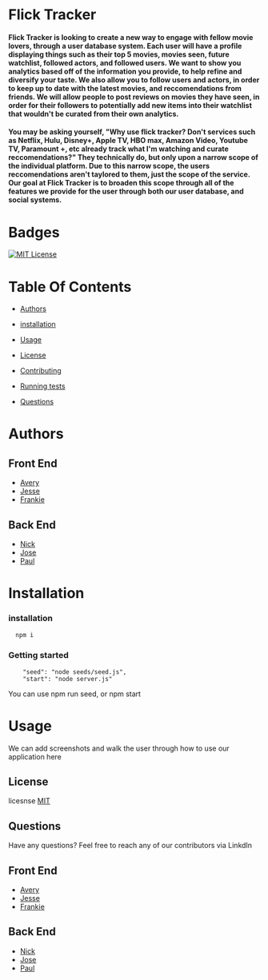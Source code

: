 # Flick Tracker

#### Flick Tracker is looking to create a new way to engage with fellow movie lovers, through a user database system. Each user will have a profile displaying things such as their top 5 movies, movies seen, future watchlist, followed actors, and followed users. We want to show you analytics based off of the information you provide, to help refine and diversify your taste. We also allow you to follow users and actors, in order to keep up to date with the latest movies, and reccomendations from friends. We will allow people to post reviews on movies they have seen, in order for their followers to potentially add new items into their watchlist that wouldn't be curated from their own analytics.

#### You may be asking yourself, "Why use flick tracker? Don't services such as Netflix, Hulu, Disney+, Apple TV, HBO max, Amazon Video, Youtube TV, Paramount +, etc already track what I'm watching and curate reccomendations?" They technically do, but only upon a narrow scope of the individual platform. Due to this narrow scope, the users reccomendations aren't taylored to them, just the scope of the service. Our goal at Flick Tracker is to broaden this scope through all of the features we provide for the user through both our user database, and social systems.

#

# Badges

[![MIT License](https://img.shields.io/badge/License-MIT-green.svg)](https://choosealicense.com/licenses/mit/)

# Table Of Contents

- [Authors](#Authors)

- [installation](#installation)

- [Usage](#Usage)

- [License](#License)

- [Contributing](#Contributing)

- [Running tests](#tests)

- [Questions](#Questions)

# Authors

## Front End

- [ Avery](https://github.com/AveryNewhart)
- [ Jesse](https://github.com/jesseosborne615)
- [ Frankie](https://github.com/uhfrankie)

## Back End

- [ Nick](https://github.com/NicholasTozzi)
- [ Jose](https://github.com/jdelvalle12)
- [ Paul](https://github.com/Pauldan1988)

# Installation

### installation

```bash
  npm i
```

### Getting started

```scripts
    "seed": "node seeds/seed.js",
    "start": "node server.js"
```

You can use npm run seed, or npm start 

# Usage

We can add screenshots and walk the user through how to use our application here

## License

licesnse
[MIT](https://choosealicense.com/licenses/mit/)

## Questions

Have any questions? Feel free to reach any of our contributors via LinkdIn

## Front End

- [ Avery](https://www.linkedin.com/in/avery-newhart-0654a9263/)
- [ Jesse](www.linkedin.com/in/jesseosborne615)
- [ Frankie](https://www.linkedin.com/in/francesca-sanchez-a2026b268)

## Back End

- [Nick](https://www.linkedin.com/in/nicholas-tozzi-a19992202/)
- [ Jose](https://www.linkedin.com/in/jose-del-valle-94993a124/)
- [ Paul](https://www.linkedin.com/in/paul-d-angelo-jr-431407257/)
